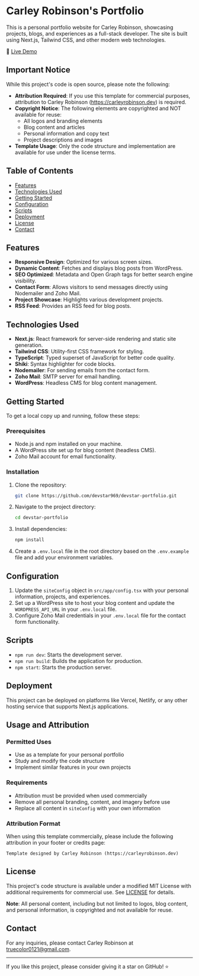# Carley Robinson's Portfolio

This is a personal portfolio website for Carley Robinson, showcasing projects, blogs, and experiences as a full-stack developer. The site is built using Next.js, Tailwind CSS, and other modern web technologies.

🔗 [Live Demo](https://carleyrobinson.dev)

## Important Notice

While this project's code is open source, please note the following:

- **Attribution Required**: If you use this template for commercial purposes, attribution to Carley Robinson (https://carleyrobinson.dev) is required.
- **Copyright Notice**: The following elements are copyrighted and NOT available for reuse:
  - All logos and branding elements
  - Blog content and articles
  - Personal information and copy text
  - Project descriptions and images
- **Template Usage**: Only the code structure and implementation are available for use under the license terms.

## Table of Contents

- [Features](#features)
- [Technologies Used](#technologies-used)
- [Getting Started](#getting-started)
- [Configuration](#configuration)
- [Scripts](#scripts)
- [Deployment](#deployment)
- [License](#license)
- [Contact](#contact)

## Features

- **Responsive Design**: Optimized for various screen sizes.
- **Dynamic Content**: Fetches and displays blog posts from WordPress.
- **SEO Optimized**: Metadata and Open Graph tags for better search engine visibility.
- **Contact Form**: Allows visitors to send messages directly using Nodemailer and Zoho Mail.
- **Project Showcase**: Highlights various development projects.
- **RSS Feed**: Provides an RSS feed for blog posts.

## Technologies Used

- **Next.js**: React framework for server-side rendering and static site generation.
- **Tailwind CSS**: Utility-first CSS framework for styling.
- **TypeScript**: Typed superset of JavaScript for better code quality.
- **Shiki**: Syntax highlighter for code blocks.
- **Nodemailer**: For sending emails from the contact form.
- **Zoho Mail**: SMTP server for email handling.
- **WordPress**: Headless CMS for blog content management.

## Getting Started

To get a local copy up and running, follow these steps:

### Prerequisites

- Node.js and npm installed on your machine.
- A WordPress site set up for blog content (headless CMS).
- Zoho Mail account for email functionality.

### Installation

1. Clone the repository:
   ```bash
   git clone https://github.com/devstar969/devstar-portfolio.git
   ```

2. Navigate to the project directory:
   ```bash
   cd devstar-portfolio
   ```

3. Install dependencies:
   ```bash
   npm install
   ```

4. Create a `.env.local` file in the root directory based on the `.env.example` file and add your environment variables.

## Configuration

1. Update the `siteConfig` object in `src/app/config.tsx` with your personal information, projects, and experiences.
2. Set up a WordPress site to host your blog content and update the `WORDPRESS_API_URL` in your `.env.local` file.
3. Configure Zoho Mail credentials in your `.env.local` file for the contact form functionality.

## Scripts

- `npm run dev`: Starts the development server.
- `npm run build`: Builds the application for production.
- `npm start`: Starts the production server.

## Deployment

This project can be deployed on platforms like Vercel, Netlify, or any other hosting service that supports Next.js applications.

## Usage and Attribution

### Permitted Uses
- Use as a template for your personal portfolio
- Study and modify the code structure
- Implement similar features in your own projects

### Requirements
- Attribution must be provided when used commercially
- Remove all personal branding, content, and imagery before use
- Replace all content in `siteConfig` with your own information

### Attribution Format
When using this template commercially, please include the following attribution in your footer or credits page:

```
Template designed by Carley Robinson (https://carleyrobinson.dev)
```

## License

This project's code structure is available under a modified MIT License with additional requirements for commercial use. See [LICENSE](LICENSE) for details.

**Note**: All personal content, including but not limited to logos, blog content, and personal information, is copyrighted and not available for reuse.

## Contact

For any inquiries, please contact Carley Robinson at truecolor0121@gmail.com.

---

If you like this project, please consider giving it a star on GitHub! ⭐